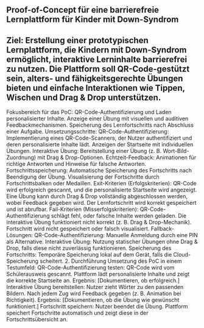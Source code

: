 ## Proof-of-Concept für eine barrierefreie Lernplattform für Kinder mit Down-Syndrom
Ziel:
Erstellung einer prototypischen Lernplattform, die Kindern mit Down-Syndrom ermöglicht, interaktive Lerninhalte barrierefrei zu nutzen. Die Plattform soll QR-Code-gestützt sein, alters- und fähigkeitsgerechte Übungen bieten und einfache Interaktionen wie Tippen, Wischen und Drag & Drop unterstützen.
-----
Fokusbereich für das PoC:
QR-Code-Authentifizierung und Laden personalisierter Inhalte.
Anzeige einer Übung mit visuellen und auditiven Feedbackmechanismen.
Speicherung des Lernfortschritts nach Abschluss einer Aufgabe.
Umsetzungsschritte:
QR-Code-Authentifizierung:
Implementierung eines QR-Code-Scanners, der Nutzer authentifiziert und deren personalisierte Inhalte lädt.
Anzeigen der Startseite mit individuellen Übungen.
Interaktive Übung:
Bereitstellung einer Übung (z. B. Wort-Bild-Zuordnung) mit Drag & Drop-Optionen.
Echtzeit-Feedback: Animationen für richtige Antworten und Hinweise für falsche Antworten.
Fortschrittsspeicherung:
Automatische Speicherung des Fortschritts nach Beendigung der Übung.
Visualisierung der Fortschritte durch Fortschrittsbalken oder Medaillen.
Exit-Kriterien (Erfolgskriterien):
QR-Code wird erfolgreich gescannt, und die personalisierte Startseite wird angezeigt.
Eine Übung kann durch Drag & Drop vollständig abgeschlossen werden, wobei Feedback gegeben wird.
Der Lernfortschritt wird korrekt gespeichert und ist abrufbar.
Fail-Kriterien (Misserfolgskriterien):
QR-Code-Authentifizierung schlägt fehl, oder falsche Inhalte werden geladen.
Die interaktive Übung funktioniert nicht korrekt (z. B. Drag & Drop-Mechanik).
Fortschritt wird nicht gespeichert oder falsch visualisiert.
Fallback-Lösungen:
QR-Code-Authentifizierung: Manuelle Anmeldung durch eine PIN als Alternative.
Interaktive Übung: Nutzung statischer Übungen ohne Drag & Drop, falls diese nicht zuverlässig funktionieren.
Speicherung des Fortschritts: Temporäre Speicherung lokal auf dem Gerät, falls die Cloud-Speicherung scheitert.
2. Durchführung
Umsetzung des PoC in einem Testumfeld:
QR-Code-Authentifizierung testen:
QR-Code wird vom Schülerausweis gescannt.
Plattform lädt personalisierte Inhalte und zeigt die korrekte Startseite an.
Ergebnis: [Dokumentieren, ob erfolgreich.]
Interaktive Übung bereitstellen:
Nutzer zieht Wörter zu den passenden Bildern.
Nach jedem Zug wird Feedback gegeben (z. B. Animation bei Richtigkeit).
Ergebnis: [Dokumentieren, ob die Übung wie gewünscht funktioniert.]
Fortschritt speichern:
Nutzer beendet die Übung.
Plattform speichert Fortschritte automatisch und zeigt diese in der Fortschrittsübersicht an.

